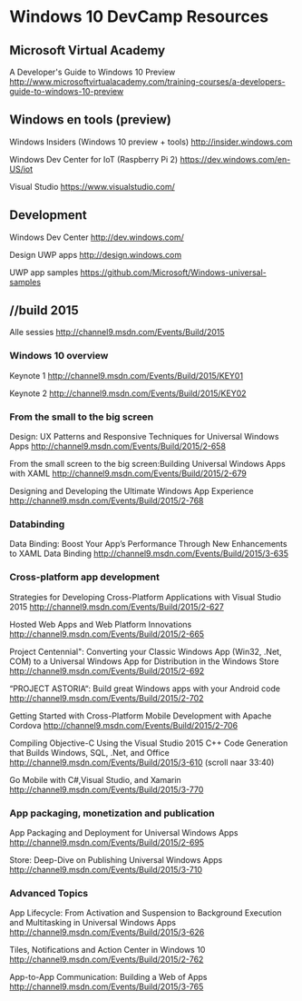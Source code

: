 # Windows 10 DevCamp Resources

## Microsoft Virtual Academy
A Developer's Guide to Windows 10 Preview
http://www.microsoftvirtualacademy.com/training-courses/a-developers-guide-to-windows-10-preview 

## Windows en tools (preview)
Windows Insiders (Windows 10 preview + tools)
http://insider.windows.com 

Windows Dev Center for IoT (Raspberry Pi 2)
https://dev.windows.com/en-US/iot 

Visual Studio
https://www.visualstudio.com/ 

## Development
Windows Dev Center
http://dev.windows.com/ 

Design UWP apps 
http://design.windows.com 

UWP app samples
https://github.com/Microsoft/Windows-universal-samples 

## //build 2015
Alle sessies 
http://channel9.msdn.com/Events/Build/2015 

### Windows 10 overview
Keynote 1
http://channel9.msdn.com/Events/Build/2015/KEY01 

Keynote 2
http://channel9.msdn.com/Events/Build/2015/KEY02 

### From the small to the big screen
Design: UX Patterns and Responsive Techniques for Universal Windows Apps
http://channel9.msdn.com/Events/Build/2015/2-658 

From the small screen to the big screen:Building Universal Windows Apps with XAML
http://channel9.msdn.com/Events/Build/2015/2-679 

Designing and Developing the Ultimate Windows App Experience
http://channel9.msdn.com/Events/Build/2015/2-768 

### Databinding
Data Binding: Boost Your App’s Performance Through New Enhancements to XAML Data Binding
http://channel9.msdn.com/Events/Build/2015/3-635 

### Cross-platform app development
Strategies for Developing Cross-Platform Applications with Visual Studio 2015
http://channel9.msdn.com/Events/Build/2015/2-627 

Hosted Web Apps and Web Platform Innovations
http://channel9.msdn.com/Events/Build/2015/2-665 

Project Centennial": Converting your Classic Windows App (Win32, .Net, COM) to a Universal Windows App for Distribution in 
the Windows Store
http://channel9.msdn.com/Events/Build/2015/2-692 

“PROJECT ASTORIA“: Build great Windows apps with your Android code
http://channel9.msdn.com/Events/Build/2015/2-702 

Getting Started with Cross-Platform Mobile Development with Apache Cordova
http://channel9.msdn.com/Events/Build/2015/2-706 

Compiling Objective-C Using the Visual Studio 2015 C++ Code Generation that Builds Windows, SQL, .Net, and Office
http://channel9.msdn.com/Events/Build/2015/3-610 (scroll naar 33:40)

Go Mobile with C#,Visual Studio, and Xamarin
http://channel9.msdn.com/Events/Build/2015/3-770 

### App packaging, monetization and publication
App Packaging and Deployment for Universal Windows Apps
http://channel9.msdn.com/Events/Build/2015/2-695 

Store: Deep-Dive on Publishing Universal Windows Apps
http://channel9.msdn.com/Events/Build/2015/3-710 

### Advanced Topics
App Lifecycle: From Activation and Suspension to Background Execution and Multitasking in Universal Windows Apps
http://channel9.msdn.com/Events/Build/2015/3-626 

Tiles, Notifications and Action Center in Windows 10
http://channel9.msdn.com/Events/Build/2015/2-762 

App-to-App Communication: Building a Web of Apps
http://channel9.msdn.com/Events/Build/2015/3-765 
